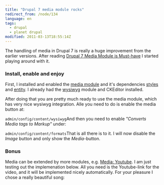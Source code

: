 ```yaml
---
title: "Drupal 7 media module rocks"
redirect_from: /node/134
language: en
tags:
  - drupal
  - planet drupal
modified: 2011-03-13T18:55:14Z
---
```


The handling of media in Drupal 7 is really a huge improvement from the earlier versions. After reading [Drupal 7 Media Module is Must-have](http://ojctech.com/blog/drupal-7-media-module-must-have) I started playing around with it.

### Install, enable and enjoy

First, I installed and enabled the [media module](http://drupal.org/project/media) and it's dependencies [styles](http://drupal.org/project/styles) and [entity](http://drupal.org/project/entity). I already had the [wysiwyg](http://drupal.org/project/wysiwyg) module and CKEditor installed.

After doing that you are pretty much ready to use the media module, which has very nice wysiwyg integration. Alle you need to do is enable the media button at:

`admin/config/content/wysiwyg`And then you need to enable _"Converts Media tags to Markup"_ under:

`admin/config/content/formats`That is all there is to it. I will now disable the _Image_ button and only show the _Media_-button.

### Bonus

Media can be extended by more modules, e.g. [Media: Youtube](http://drupal.org/project/media_youtube). I am just testing out the implemenation below. All you need is the Youtube-link for the video, and it will be implemented nicely automatically. For your pleasure I chose a really beautiful song:
